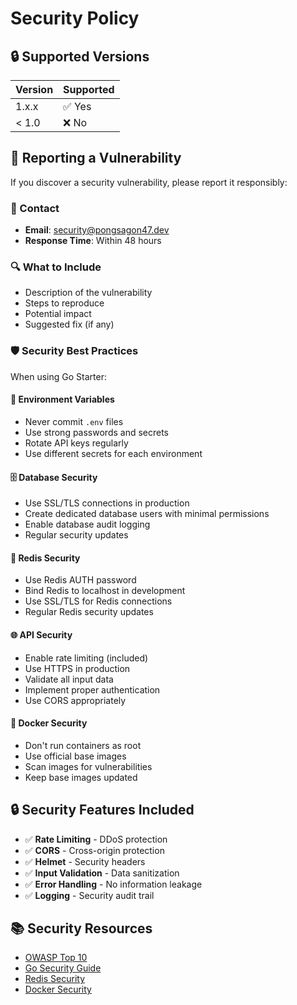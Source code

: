 # Security Policy

## 🔒 Supported Versions

| Version | Supported |
| ------- | --------- |
| 1.x.x   | ✅ Yes    |
| < 1.0   | ❌ No     |

## 🚨 Reporting a Vulnerability

If you discover a security vulnerability, please report it responsibly:

### 📧 Contact

- **Email**: security@pongsagon47.dev
- **Response Time**: Within 48 hours

### 🔍 What to Include

- Description of the vulnerability
- Steps to reproduce
- Potential impact
- Suggested fix (if any)

### 🛡️ Security Best Practices

When using Go Starter:

#### **🔐 Environment Variables**

- Never commit `.env` files
- Use strong passwords and secrets
- Rotate API keys regularly
- Use different secrets for each environment

#### **🗄️ Database Security**

- Use SSL/TLS connections in production
- Create dedicated database users with minimal permissions
- Enable database audit logging
- Regular security updates

#### **🚀 Redis Security**

- Use Redis AUTH password
- Bind Redis to localhost in development
- Use SSL/TLS for Redis connections
- Regular Redis security updates

#### **🌐 API Security**

- Enable rate limiting (included)
- Use HTTPS in production
- Validate all input data
- Implement proper authentication
- Use CORS appropriately

#### **🐳 Docker Security**

- Don't run containers as root
- Use official base images
- Scan images for vulnerabilities
- Keep base images updated

## 🔒 Security Features Included

- ✅ **Rate Limiting** - DDoS protection
- ✅ **CORS** - Cross-origin protection
- ✅ **Helmet** - Security headers
- ✅ **Input Validation** - Data sanitization
- ✅ **Error Handling** - No information leakage
- ✅ **Logging** - Security audit trail

## 📚 Security Resources

- [OWASP Top 10](https://owasp.org/www-project-top-ten/)
- [Go Security Guide](https://github.com/OWASP/Go-SCP)
- [Redis Security](https://redis.io/topics/security)
- [Docker Security](https://docs.docker.com/engine/security/)
